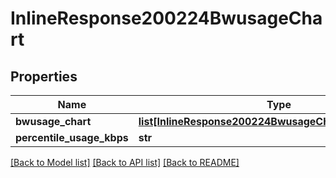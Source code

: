 # InlineResponse200224BwusageChart

## Properties
Name | Type | Description | Notes
------------ | ------------- | ------------- | -------------
**bwusage_chart** | [**list[InlineResponse200224BwusageChartBwusageChart]**](InlineResponse200224BwusageChartBwusageChart.md) |  | [optional] 
**percentile_usage_kbps** | **str** |  | [optional] 

[[Back to Model list]](../README.md#documentation-for-models) [[Back to API list]](../README.md#documentation-for-api-endpoints) [[Back to README]](../README.md)

